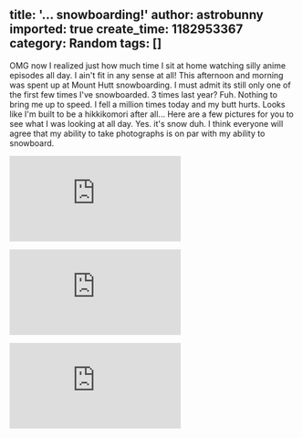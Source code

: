 title: '... snowboarding!'
author: astrobunny
imported: true
create_time: 1182953367
category: Random
tags: []
---
OMG now I realized just how much time I sit at home watching silly anime episodes all day. I ain't fit in any sense at all! This afternoon and morning was spent up at Mount Hutt snowboarding. I must admit its still only one of the first few times I've snowboarded. 3 times last year? Fuh. Nothing to bring me up to speed. I fell a million times today and my butt hurts. Looks like I'm built to be a hikkikomori after all... Here are a few pictures for you to see what I was looking at all day. Yes. it's snow duh. I think everyone will agree that my ability to take photographs is on par with my ability to snowboard.  
  
 [![Mount Hutt Lifts](http://gallery.astrobunny.net/main.php?g2_view=core.DownloadItem&g2_itemId=668)](http://gallery.astrobunny.net/main.php?g2_view=core.DownloadItem&g2_itemId=664 "The lifts to go to the ski fields start points")  
  
 [![More mount hutt](http://gallery.astrobunny.net/main.php?g2_view=core.DownloadItem&g2_itemId=678)](http://gallery.astrobunny.net/main.php?g2_view=core.DownloadItem&g2_itemId=670 "More mount hutt")  
  
 [![Carpark](http://gallery.astrobunny.net/main.php?g2_view=core.DownloadItem&g2_itemId=676)](http://gallery.astrobunny.net/main.php?g2_view=core.DownloadItem&g2_itemId=673 "The car park in front of Mount Hutt")

